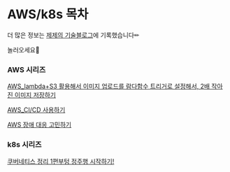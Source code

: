 # AWS/k8s 목차
더 많은 정보는 [제제의 기술블로그](https://blog.naver.com/PostList.naver?blogId=thwjd2717&from=postList&categoryNo=55#)에 기록했습니다✏ 

놀러오세요👻

### AWS 시리즈


[AWS_lambda+S3 활용해서 이미지 업로드를 람다함수 트리거로 설정해서, 2배 작아진 이미지 저장하기](https://blog.naver.com/thwjd2717/222241411042)


[AWS_CI/CD 사용하기](https://blog.naver.com/thwjd2717/222273538247)

[AWS 장애 대응 고민하기](https://blog.naver.com/thwjd2717/222598255464)


### k8s 시리즈


[쿠버네티스 정리 1편부텅 정주행 시작하기!](https://blog.naver.com/thwjd2717/222580176779)
